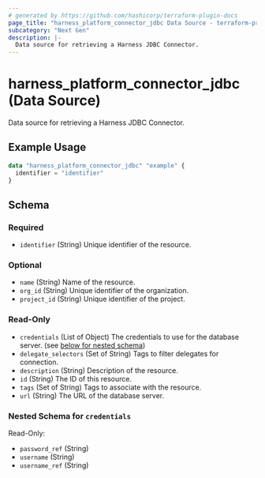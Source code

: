 ```yaml
---
# generated by https://github.com/hashicorp/terraform-plugin-docs
page_title: "harness_platform_connector_jdbc Data Source - terraform-provider-harness"
subcategory: "Next Gen"
description: |-
  Data source for retrieving a Harness JDBC Connector.
---
```


# harness_platform_connector_jdbc (Data Source)

Data source for retrieving a Harness JDBC Connector.

## Example Usage

```terraform
data "harness_platform_connector_jdbc" "example" {
  identifier = "identifier"
}
```

<!-- schema generated by tfplugindocs -->
## Schema

### Required

- `identifier` (String) Unique identifier of the resource.

### Optional

- `name` (String) Name of the resource.
- `org_id` (String) Unique identifier of the organization.
- `project_id` (String) Unique identifier of the project.

### Read-Only

- `credentials` (List of Object) The credentials to use for the database server. (see [below for nested schema](#nestedatt--credentials))
- `delegate_selectors` (Set of String) Tags to filter delegates for connection.
- `description` (String) Description of the resource.
- `id` (String) The ID of this resource.
- `tags` (Set of String) Tags to associate with the resource.
- `url` (String) The URL of the database server.

<a id="nestedatt--credentials"></a>
### Nested Schema for `credentials`

Read-Only:

- `password_ref` (String)
- `username` (String)
- `username_ref` (String)
